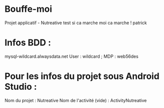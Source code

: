 # Bouffe-moi
Projet applicatif - Nutreative
test si ca marche
moi ca marche ! patrick

# Infos BDD :
mysql-wildcard.alwaysdata.net
User : wildcard ;  MDP : web56des

# Pour les infos du projet sous Android Studio :
Nom du projet : Nutreative
Nom de l'activité (vide) : ActivityNutreative
